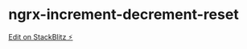 # ngrx-increment-decrement-reset

[Edit on StackBlitz ⚡️](https://stackblitz.com/edit/angular-at66kz)